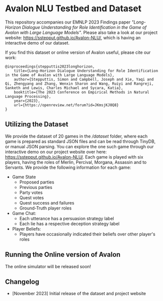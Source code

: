 # Avalon NLU Testbed and Dataset

This repository accompanies our EMNLP 2023 Findings paper _"Long-Horizon Dialogue Understanding for Role Identification in the Game of Avalon with Large Language Models"_. Please also take a look at our project website: https://sstepput.github.io/Avalon-NLU/, which is having an interactive demo of our dataset. 

If you find this dataset or online version of Avalon useful, please cite our work:

```
@inproceedings{stepputtis2023longhorizon,
    title={Long-Horizon Dialogue Understanding for Role Identification in the Game of Avalon with Large Language Models},
    author={Stepputtis, Simon and Campbell, Joseph and Xie, Yaqi and Qi, Zhengyang and Zhang, Wenxin Sharon and Wang, Ruiyi and Rangreji, Sanketh and Lewis, Charles Michael and Sycara, Katia},
    booktitle={The 2023 Conference on Empirical Methods in Natural Language Processing},
    year={2023},
    url={https://openreview.net/forum?id=JKmsjKJ0Q8}
}
```

## Utilizing the Dataset
We provide the dataset of 20 games in the _/dataset_ folder, where each game is prepared as standard JSON files and can be read through TinyDB, or manual JSON parsing. You can explore the one such game through our interactive demo on our project website over here: https://sstepput.github.io/Avalon-NLU/. Each game is played with six players, having the roles of Merlin, Percival, Morgana, Assassin and to Servants. We provide the following information for each game:
- Game State 
    - Proposed parties
    - Previous parties
    - Party votes
    - Quest votes
    - Quest success and failures
    - Ground-Truth player roles
- Game Chat:
    - Each utterance has a persuasion strategy label
    - Each lie has a respective deception strategy label
- Player Beliefs:
    - Players have occasionally indicated their beliefs over other player's roles

## Running the Online version of Avalon
The online simulator will be released soon! 

## Changelog
- [November 2023] Initial release of the dataset and project website